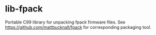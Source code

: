 # lib-fpack
Portable C99 library for unpacking fpack firmware files. See
<https://github.com/mattbucknall/fpack> for corresponding packaging tool.
